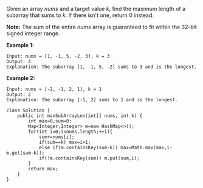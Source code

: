 Given an array *nums* and a target value *k*, find the maximum length of a subarray that sums to *k*. If there isn't one, return 0 instead.

**Note:**
The sum of the entire *nums* array is guaranteed to fit within the 32-bit signed integer range.

**Example 1:**

```
Input: nums = [1, -1, 5, -2, 3], k = 3
Output: 4 
Explanation: The subarray [1, -1, 5, -2] sums to 3 and is the longest.
```

**Example 2:**

```
Input: nums = [-2, -1, 2, 1], k = 1
Output: 2 
Explanation: The subarray [-1, 2] sums to 1 and is the longest.
```



```
class Solution {
    public int maxSubArrayLen(int[] nums, int k) {
        int max=0,sum=0;
        Map<Integer,Integer> m=new HashMap<>();
        for(int i=0;i<nums.length;++i){
            sum+=nums[i];
            if(sum==k) max=i+1;
            else if(m.containsKey(sum-k)) max=Math.max(max,i-m.get(sum-k));
            if(!m.containsKey(sum)) m.put(sum,i);
        }
        return max;
    }
}
```

